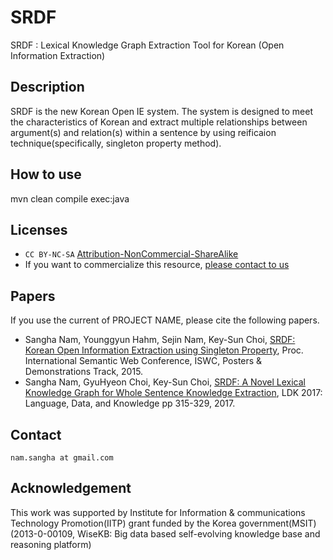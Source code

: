 # SRDF
SRDF : Lexical Knowledge Graph Extraction Tool for Korean (Open Information Extraction)

## Description

SRDF is the new Korean Open IE system. The system is designed to meet the characteristics of Korean and extract multiple relationships between argument(s) and relation(s) within a sentence by using reificaion technique(specifically, singleton property method).

## How to use

mvn clean compile exec:java

## Licenses

* `CC BY-NC-SA` [Attribution-NonCommercial-ShareAlike](https://creativecommons.org/licenses/by-nc-sa/2.0/)
* If you want to commercialize this resource, [please contact to us](http://mrlab.kaist.ac.kr/contact)

## Papers

If you use the current of PROJECT NAME, please cite the following papers.

* Sangha Nam, Younggyun Hahm, Sejin Nam, Key-Sun Choi, [SRDF: Korean Open Information Extraction using Singleton Property](http://semanticweb.kaist.ac.kr/home/images/f/f5/SRDF_Korean_Open_Information_Extraction_using_Singleton_Property.pdf), Proc. International Semantic Web Conference, ISWC, Posters & Demonstrations Track, 2015. 
* Sangha Nam, GyuHyeon Choi, Key-Sun Choi, [SRDF: A Novel Lexical Knowledge Graph for Whole Sentence Knowledge Extraction](http://semanticweb.kaist.ac.kr/home/images/7/77/SRDF_A_Novel_Lexical_Knowledge_Graph_for_Whole_Sentence_Knowledge_Extraction.pdf), LDK 2017: Language, Data, and Knowledge pp 315-329, 2017. 

## Contact
`nam.sangha at gmail.com`

## Acknowledgement
This work was supported by Institute for Information & communications Technology Promotion(IITP) grant funded by the Korea government(MSIT) (2013-0-00109, WiseKB: Big data based self-evolving knowledge base and reasoning platform)
